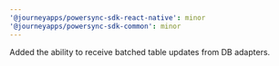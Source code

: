 ```yaml
---
'@journeyapps/powersync-sdk-react-native': minor
'@journeyapps/powersync-sdk-common': minor
---
```


Added the ability to receive batched table updates from DB adapters.
